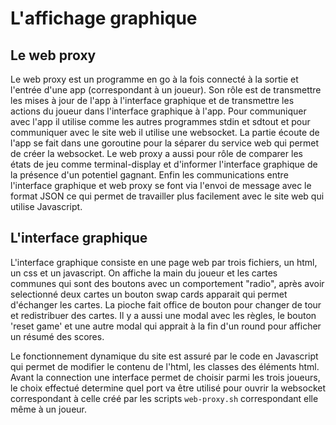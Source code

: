 # L'affichage graphique

## Le web proxy

Le web proxy est un programme en go à la fois connecté à la sortie et l'entrée d'une app (correspondant à un joueur). Son rôle est de transmettre les mises à jour de l'app à l'interface graphique et de transmettre les actions du joueur dans l'interface graphique à l'app. Pour communiquer avec l'app il utilise comme les autres programmes stdin et sdtout et pour communiquer avec le site web il utilise une websocket. La partie écoute de l'app se fait dans une goroutine pour la séparer du service web qui permet de créer la websocket.  Le web proxy a aussi pour rôle de comparer les états de jeu comme terminal-display et d'informer l'interface graphique de la présence d'un potentiel gagnant. Enfin les communications entre l'interface graphique et web proxy se font via l'envoi de message avec le format JSON ce qui permet de travailler plus facilement avec le site web qui utilise Javascript. 

## L'interface graphique

L'interface graphique consiste en une page web par trois fichiers, un html, un css et un javascript. On affiche la main du joueur et les cartes communes qui sont des boutons avec un comportement "radio", après avoir selectionné deux cartes un bouton swap cards apparait qui permet d'échanger les cartes. La pioche fait office de bouton pour changer de tour et redistribuer des cartes. Il y a aussi une modal avec les règles, le bouton 'reset game' et une autre modal qui apprait à la fin d'un round pour afficher un résumé des scores.

Le fonctionnement dynamique du site est assuré par le code en Javascript qui permet de modifier le contenu de l'html, les classes des éléments html. Avant la connection une interface permet de choisir parmi les trois joueurs, le choix effectué determine quel port va être utilisé pour ouvrir la websocket correspondant à celle créé par les scripts `web-proxy.sh` correspondant elle même à un joueur. 
